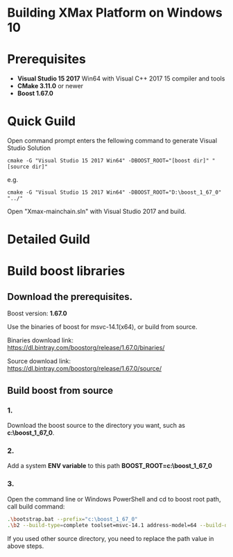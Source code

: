 # Building XMax Platform on Windows 10

# Prerequisites 

* **Visual Studio 15 2017** Win64 with Visual C++ 2017 15 compiler and tools
* **CMake 3.11.0** or newer
* **Boost 1.67.0**

# Quick Guild

Open command prompt enters the fellowing command to generate Visual Studio Solution

    cmake -G "Visual Studio 15 2017 Win64" -DBOOST_ROOT="[boost dir]" "[source dir]"    
e.g.

    cmake -G "Visual Studio 15 2017 Win64" -DBOOST_ROOT="D:\boost_1_67_0" "../"

Open "Xmax-mainchain.sln" with Visual Studio 2017 and build.

# Detailed Guild
<a name="buildboost"></a>
# Build boost libraries

## Download the prerequisites.
Boost version: **1.67.0**

Use the binaries of boost for msvc-14.1(x64), or build from source.

Binaries download link: https://dl.bintray.com/boostorg/release/1.67.0/binaries/

Source download link: https://dl.bintray.com/boostorg/release/1.67.0/source/


## Build boost from source

### 1.
Download the boost source to the directory you want, such as **c:\boost_1_67_0**.

### 2.
Add a system **ENV variable** to this path **BOOST_ROOT=c:\boost_1_67_0**

### 3.
Open the command line or Windows PowerShell and cd to boost root path, call build command:
```bash
.\bootstrap.bat --prefix="c:\boost_1_67_0"
.\b2 --build-type=complete toolset=msvc-14.1 address-model=64 --build-dir=.x64 --stagedir=stage_x64 --prefix="c:\Boost\boost_1_67_0"  install
```
If you used other source directory, you need to replace the path value in above steps.



